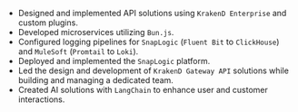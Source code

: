- Designed and implemented API solutions using `KrakenD Enterprise` and custom plugins.
- Developed microservices utilizing `Bun.js`.
- Configured logging pipelines for `SnapLogic` (`Fluent Bit` to `ClickHouse`) and `MuleSoft` (`Promtail` to `Loki`).
- Deployed and implemented the `SnapLogic` platform.
- Led the design and development of `KrakenD Gateway API` solutions while building and managing a dedicated team.
- Created AI solutions with `LangChain` to enhance user and customer interactions.

